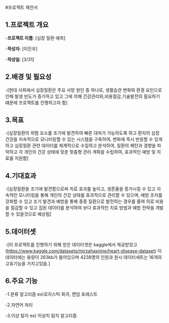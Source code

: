 #프로젝트 제안서
## 1.프로젝트 개요
-**프로젝트 이름**: [심장 질환 예측]

-**작성자**: [이진우]

-**작성일**: [3/31]

## 2.배경 및 필요성
-[현대 사회에서 심장질환은 주요 사망 원인 중 하나로, 생활습관 변화와 환경 요인으로 인해 발생 빈도가 증가하고 있고 그에 의해 건강관리와,비용절감,기술발전의 필요하기 떄문에 프로젝트를 진행하고자 함]

## 3.목표
-[심장질환의 위험 요소를 조기에 발견하여 빠른 대처가 가능하도록 하고 환자의 심장 건강을 지속적으로 모니터링할 수 있는 시스템을 구축하여, 변화에 즉시 반응할 수 있게 하고 심장질환 관련 데이터를 체계적으로 수집하고 분석하여, 질환의 패턴과 경향을 파악하고 각 개인의 건강 상태에 맞춘 맞춤형 관리 계획을 수립하여, 효과적인 예방 및 치료를 지원함]

## 4.기대효과
-[심장질환을 조기에 발견함으로써 치료 효과를 높이고, 생존율을 증가시킬 수 있고 지속적인 모니터링을 통해 개인의 건강 상태를 효과적으로 관리할 수 있으며, 예방 조치를 강화할 수 있고 조기 발견과 예방을 통해 중증 질환으로 발전하는 경우를 줄여 의료 비용을 절감할 수 있고 집된 데이터를 분석하여 보다 효과적인 치료 방법과 예방 전략을 개발할 수 있을것으로 예상됨]

## 5.데이터셋
-[이 프로젝트를 진행하기 위해 얻은 데이터셋은 kaggle에서 제공받았고(https://www.kaggle.com/datasets/mirzahasnine/heart-disease-dataset) 이 데이터에는 용량이 263kb가 들어있으며 4238명의 인원과 원시 데이터세트는 16개의 고유기능을 가지고있음.]

## 6.주요 기능
-1.분류 알고리즘 ex)로지스틱 회귀, 랜덤 포레스트

-2.자연어 처리

-3.이상 탐지 ex) 이상치 탐지 알고리즘
